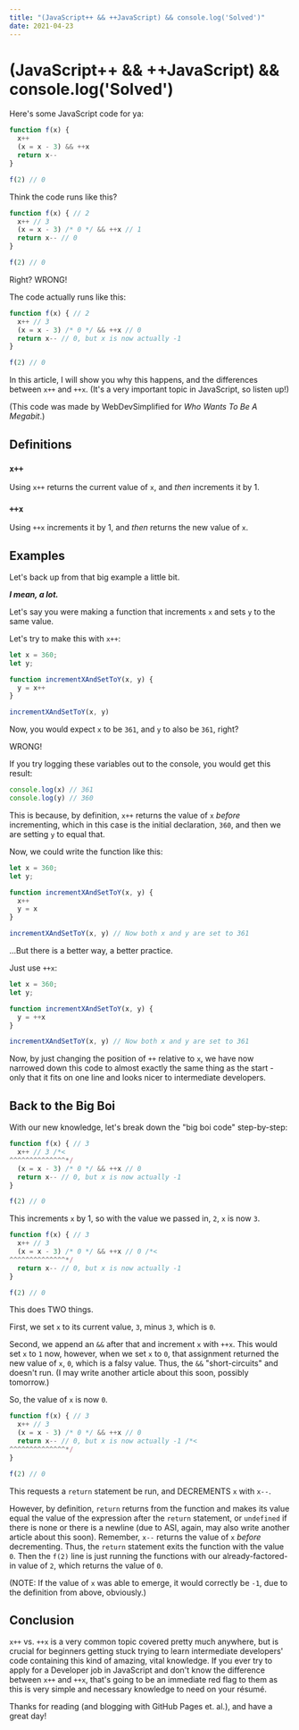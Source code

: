 ```yaml
---
title: "(JavaScript++ && ++JavaScript) && console.log('Solved')"
date: 2021-04-23
---
```


# (JavaScript++ && ++JavaScript) && console.log('Solved')

Here's some JavaScript code for ya:

```javascript
function f(x) {
  x++
  (x = x - 3) && ++x
  return x--
}

f(2) // 0
```

Think the code runs like this?

```javascript
function f(x) { // 2
  x++ // 3
  (x = x - 3) /* 0 */ && ++x // 1
  return x-- // 0
}

f(2) // 0
```

Right? WRONG!

The code actually runs like this:

```javascript
function f(x) { // 2
  x++ // 3
  (x = x - 3) /* 0 */ && ++x // 0
  return x-- // 0, but x is now actually -1
}

f(2) // 0
```

In this article, I will show you why this happens, and the differences between `x++` and `++x`. (It's a very important topic in JavaScript, so listen up!)

(This code was made by WebDevSimplified for _Who Wants To Be A Megabit_.)

## Definitions

### `x++`

Using `x++` returns the current value of `x`, and _then_ increments it by 1.

### `++x`

Using `++x` increments it by 1, and _then_ returns the new value of `x`.

## Examples

Let's back up from that big example a little bit.

**_I mean, a lot._**

Let's say you were making a function that increments `x` and sets `y` to the same value.

Let's try to make this with `x++`:

```javascript
let x = 360;
let y;

function incrementXAndSetToY(x, y) {
  y = x++
}

incrementXAndSetToY(x, y)
```

Now, you would expect `x` to be `361`, and `y` to also be `361`, right?

WRONG!

If you try logging these variables out to the console, you would get this result:

```javascript
console.log(x) // 361
console.log(y) // 360
```

This is because, by definition, `x++` returns the value of `x` _before_ incrementing, which in this case is the initial declaration, `360`, and then we are setting `y` to equal that.

Now, we could write the function like this:

```javascript
let x = 360;
let y;

function incrementXAndSetToY(x, y) {
  x++
  y = x
}

incrementXAndSetToY(x, y) // Now both x and y are set to 361
```

...But there is a better way, a better practice.

Just use `++x`:

```javascript
let x = 360;
let y;

function incrementXAndSetToY(x, y) {
  y = ++x
}

incrementXAndSetToY(x, y) // Now both x and y are set to 361
```

Now, by just changing the position of `++` relative to `x`, we have now narrowed down this code to almost exactly the same thing as the start - only that it fits on one line and looks nicer to intermediate developers.

## Back to the Big Boi

With our new knowledge, let's break down the "big boi code" step-by-step:

```javascript
function f(x) { // 3
  x++ // 3 /*<
^^^^^^^^^^^^^^*/
  (x = x - 3) /* 0 */ && ++x // 0
  return x-- // 0, but x is now actually -1
}

f(2) // 0
```

This increments `x` by 1, so with the value we passed in, `2`, `x` is now `3`.

```javascript
function f(x) { // 3
  x++ // 3
  (x = x - 3) /* 0 */ && ++x // 0 /*<
^^^^^^^^^^^^^^*/
  return x-- // 0, but x is now actually -1
}

f(2) // 0
```

This does TWO things.

First, we set `x` to its current value, `3`, minus `3`, which is `0`.

Second, we append an `&&` after that and increment `x` with `++x`. This would set `x` to `1` now, however, when we set `x` to `0`, that assignment returned the new value of `x`, `0`, which is a falsy value. Thus, the `&&` "short-circuits" and doesn't run. (I may write another article about this soon, possibly tomorrow.)

So, the value of `x` is now `0`.


```javascript
function f(x) { // 3
  x++ // 3
  (x = x - 3) /* 0 */ && ++x // 0
  return x-- // 0, but x is now actually -1 /*<
^^^^^^^^^^^^^^*/
}

f(2) // 0
```

This requests a `return` statement be run, and DECREMENTS `x` with `x--`.

However, by definition, `return` returns from the function and makes its value equal the value of the expression after the `return` statement, or `undefined` if there is none or there is a newline (due to ASI, again, may also write another article about this soon). Remember, `x--` returns the value of `x` _before_ decrementing. Thus, the `return` statement exits the function with the value `0`. Then the `f(2)` line is just running the functions with our already-factored-in value of `2`, which returns the value of `0`.

(NOTE: If the value of `x` was able to emerge, it would correctly be `-1`, due to the definition from above, obviously.)

## Conclusion

`x++` vs. `++x` is a very common topic covered pretty much anywhere, but is crucial for beginners getting stuck trying to learn intermediate developers' code containing this kind of amazing, vital knowledge. If you ever try to apply for a Developer job in JavaScript and don't know the difference between `x++` and `++x`, that's going to be an immediate red flag to them as this is very simple and necessary knowledge to need on your résumé.

Thanks for reading (and blogging with GitHub Pages et. al.), and have a great day!
